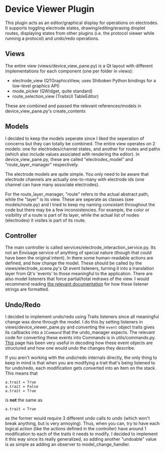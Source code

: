 # Device Viewer Plugin

This plugin acts as an editor/graphical display for operations on electrodes. It supports toggling electrode states, drawing/editing/erasing droplet routes, displaying states from other plugins (i.e. the protocol viewer while running a protocol) and undo/redo operations.

## Views

The entire view (views/device_view_pane.py) is a Qt layout with different implementations for each component (one per folder in views):
- electrode_view (QTGraphicsView, uses Shiboken Python bindings for a low-level graphics API)
- mode_picker (QWidget, quite standard)
- route_selection_view (TraitsUI TableEditor)

These are combined and passed the relevant references/models in device_view_pane.py's create_contents

## Models

I decided to keep the models seperate since I liked the seperation of concerns but they can totally be combined. The entire view operates on 2 models: one for electrodes/channel states, and another for routes and paths (which also include values assiciated with rendering the editor). In device_view_pane.py, these are called "electrodes_model" and "route_layer_manager" respectively.

The electrode models are quite simple. You only need to be aware that electrode channels are actually one-to-many with electrode ids (one channel can have many associate electrodes).

For the route_layer_manager, "route" refers to the actual abstract path, while the "layer" is its view. These are seperate as classes (see models/route.py) and I tried to keep my naming consistant throughout the code but there may be a few inconsistencies. For example, the color or visibility of a route is part of its layer, while the actual list of nodes (electrodes) it visites is part of its route.

## Controller

The main controller is called services/electrode_interaction_service.py. Its not an Envisage service of anything of special nature (though that could have been the original intent). In there some human-readable actions are defined, and how change the model. These should be called by the views/electrode_scene.py's Qt event listeners, turning it into a translation layer from Qt's 'events' to those meaningful to the application. There are also model listeners that force partial/total redraws of the view. I would recommend reading [the relevant documentation](https://docs.enthought.com/traits/traits_user_manual/notification.html#traits-mini-language) for how these listener strings are formatted.

## Undo/Redo

I decided to implement undo/redo using Traits listeners since all meaningful change was done through the model. I do this by setting listeners in views/device_viewer_pane.py and converting the ```event``` object traits gives its callbacks into a ```ICommand``` that the undo_manager expects. The relevant code for converting these events into Commands is in utils/commands.py. [This](https://docs.enthought.com/traits/traits_api_reference/traits.observation.html#module-traits.observation.events) page has been very useful in decoding how these event objects are structured and how one would undo the changes they describe.

If you aren't working with the undo/redo internals directly, the only thing to keep in mind is that when you are modifying a trait that's being listened to for undo/redo, each modification gets converted into an item on the stack. This means that
```
a.trait = True
a.trait = False
a.trait = True
```
is **not** the same as
```
a.trait = True
```
as the former would require 3 different undo calls to undo (which won't break anything, but is very annoying). Thus, when you can, try to have each logical action (like the actions defined in the controller) have around 1 modification to each of the traits it needs to modify. I decided to implement it this way since its really generalized, so adding another "undoable" value is as simple as adding an observer to model_change_handler.